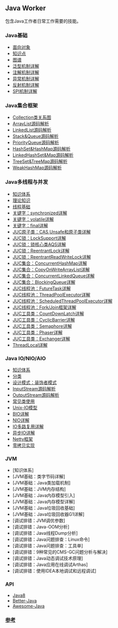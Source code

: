 ## Java Worker

包含Java工作者日常工作需要的技能。

### Java基础
* [面向对象](/java-worker/java/basic/object-oriented/)
* [知识点](/java-worker/java/basic/knowledge-points/)
* [图谱](/java-worker/java/basic/atlas/)
* [泛型机制详解](/java-worker/java/basic/generic/)
* [注解机制详解](/java-worker/java/basic/annotation/)
* [异常机制详解](/java-worker/java/basic/throwable/)
* [反射机制详解](/java-worker/java/basic/reflect/)
* [SPI机制详解](/java-worker/java/basic/spi/)

### Java集合框架
* [Collection类关系图](/java-worker/java/collection/relation/)
* [ArrayList源码解析](/java-worker/java/collection/arraylist/)
* [LinkedList源码解析](/java-worker/java/collection/linkedlist/)
* [Stack&Queue源码解析](/java-worker/java/collection/stack&queue/)
* [PriorityQueue源码解析](/java-worker/java/collection/priorityqueue/)
* [HashSet&HashMap源码解析](/java-worker/java/collection/hash/)
* [LinkedHashSet&Map源码解析](/java-worker/java/collection/linkedhash/)
* [TreeSet&TreeMap源码解析](/java-worker/java/collection/tree/)
* [WeakHashMap源码解析](/java-worker/java/collection/weakhashmap/)

### Java多线程与并发
* [知识体系](/java-worker/java/concurrency/overview/)
* [理论知识](/java-worker/java/concurrency/knowledge-points/)
* [线程基础](/java-worker/java/concurrency/multithreading/)
* [关键字：synchronized详解](/java-worker/java/concurrency/synchronized/)
* [关键字：volatile详解](/java-worker/java/concurrency/volatile/)
* [关键字：final详解](/java-worker/java/concurrency/final/)
* [JUC原子类：CAS,Unsafe和原子类详解](/java-worker/java/concurrency/atom/)
* [JUC锁：LockSupport详解](/java-worker/java/concurrency/locksupport/)
* [JUC锁：锁核心类AQS详解](/java-worker/java/concurrency/aqs/)
* [JUC锁：ReentrantLock详解](/java-worker/java/concurrency/reentrantlock/)
* [JUC锁：ReentrantReadWriteLock详解](/java-worker/java/concurrency/reentrantreadwirtelock/)
* [JUC集合：ConcurrentHashMap详解](/java-worker/java/concurrency/concurrenthashmap/)
* [JUC集合：CopyOnWriteArrayList详解](/java-worker/java/concurrency/copyonwritearraylist/)
* [JUC集合：ConcurrentLinkedQueue详解](/java-worker/java/concurrency/concurrentlinkedqueue/)
* [JUC集合：BlockingQueue详解](/java-worker/java/concurrency/blockingqueue/)
* [JUC线程池：FutureTask详解](/java-worker/java/concurrency/futuretask/)
* [JUC线程池：ThreadPoolExecutor详解](/java-worker/java/concurrency/threadpoolexecutor/)
* [JUC线程池：ScheduledThreadPoolExecutor详解](/java-worker/java/concurrency/scheduledthreadpoolexecutor/)
* [JUC线程池：Fork/Join框架详解](/java-worker/java/concurrency/forkjoin/)
* [JUC工具类：CountDownLatch详解](/java-worker/java/concurrency/countdownlatch/)
* [JUC工具类：CyclicBarrier详解](/java-worker/java/concurrency/cyclicbarrier/)
* [JUC工具类：Semaphore详解](/java-worker/java/concurrency/semaphore/)
* [JUC工具类：Phaser详解](/java-worker/java/concurrency/phaser/)
* [JUC工具类：Exchanger详解](/java-worker/java/concurrency/exchanger/)
* [ThreadLocal详解](/java-worker/java/concurrency/threadlocal/)

### Java IO/NIO/AIO
* [知识体系](/java-worker/java/io/overview/)
* [分类](/java-worker/java/io/classification/)
* [设计模式：装饰者模式](/java-worker/java/io/decorator/)
* [InputStream源码解析](/java-worker/java/io/inputstream/)
* [OutputStream源码解析](/java-worker/java/io/outputstream/)
* [常见类使用](/java-worker/java/io/common-use/)
* [Unix-IO模型](/java-worker/java/io/unix-io/)
* [BIO详解](/java-worker/java/io/bio/)
* [NIO详解](/java-worker/java/io/nio/)
* [IO多路复用详解](/java-worker/java/io/multiplexing/)
* [异步IO详解](/java-worker/java/io/aio/)
* [Netty框架](/java-worker/java/io/netty/)
* [零拷贝实现](/java-worker/java/io/zero-copy/)

### JVM
* [知识体系]
* [JVM基础：类字节码详解]
* [JVM基础：Java类加载机制]
* [JVM基础：JVM内存结构]
* [JVM基础：Java内存模型引入]
* [JVM基础：Java内存模型详解]
* [JVM基础：Java垃圾回收基础]
* [JVM基础：Java垃圾回收器G1详解]
* [调试排错：JVM调优参数]
* [调试排错：Java-OOM分析]
* [调试排错：Java线程Dump分析]
* [调试排错：Java问题排查：Linux命令]
* [调试排错：Java问题排查：工具单]
* [调试排错：9种常见的CMS-GC问题分析与解决]
* [调试排错：Java动态调试技术原理]
* [调试排错：Java应用在线调试Arthas]
* [调试排错：使用IDEA本地调试和远程调试]

### API
* <a href="https://docs.oracle.com/javase/8/docs/api/" target="_blank">Java8</a>
* <a href="https://www.seancassidy.me/better-java.html" target="_blank">Better-Java</a>
* <a href="https://github.com/akullpp/awesome-java" target="_blank">Awesome-Java</a>

### <a href="https://www.pdai.tech/md/java/thread/java-thread-x-threadlocal.html" target="_blank">参考</a>